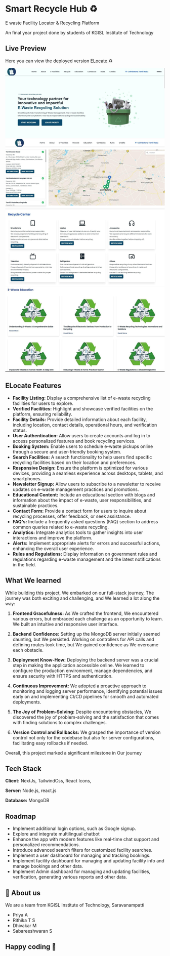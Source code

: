 
# Smart Recycle Hub ♻️
E waste Facility Locator & Recycling Platform 

An final year project done by students of KGISL Institute of Technology

## Live Preview

Here you can view the deployed version
[ELocate ♻️](https://trashtrack-finalyear.vercel.app/)

![image](https://github.com/RITHIKA-TS/trash-track/blob/main/a.jpg)
![image](https://github.com/RITHIKA-TS/trash-track/blob/main/b.jpg?raw=true)
![image](https://github.com/RITHIKA-TS/trash-track/blob/main/c.jpg)
![image](https://github.com/RITHIKA-TS/trash-track/blob/main/d.jpg)

## ELocate Features

- **Facility Listing:** Display a comprehensive list of e-waste recycling facilities for users to explore.
- **Verified Facilities:** Highlight and showcase verified facilities on the platform, ensuring reliability.
- **Facility Details:** Provide detailed information about each facility, including location, contact details, operational hours, and verification status.
- **User Authentication:** Allow users to create accounts and log in to access personalized features and book recycling services.
- **Booking System:** Enable users to schedule e-waste pickups online through a secure and user-friendly booking system.
- **Search Facilities:** A search functionality to help users find specific recycling facilities based on their location and preferences.
- **Responsive Design:** Ensure the platform is optimized for various devices, providing a seamless experience across desktops, tablets, and smartphones.
- **Newsletter Signup:** Allow users to subscribe to a newsletter to receive updates on e-waste management practices and promotions.
- **Educational Content:** Include an educational section with blogs and information about the impact of e-waste, user responsibilities, and sustainable practices.
- **Contact Form:** Provide a contact form for users to inquire about recycling processes, offer feedback, or seek assistance.
- **FAQ's:** Include a frequently asked questions (FAQ) section to address common queries related to e-waste recycling.
- **Analytics:** Integrate analytics tools to gather insights into user interactions and improve the platform.
- **Alerts:** Implement appropriate alerts for errors and successful actions, enhancing the overall user experience.
- **Rules and Regulations:** Display information on government rules and regulations regarding e-waste management and the latest notifications in the field.
## What We learned

While building this project, We embarked on our  full-stack journey, The journey was both exciting and challenging, and We learned a lot along the way:

1. **Frontend Gracefulness:** As We crafted the frontend, We encountered various errors, but  embraced each challenge as an opportunity to learn. We built an intuitive and responsive user interface.

2. **Backend Confidence:** Setting up the MongoDB server initially seemed daunting, but We persisted. Working on controllers for API calls and defining routes took time, but We gained confidence as We overcame each obstacle.

3. **Deployment Know-How:** Deploying the backend server was a crucial step in making the application accessible online. We learned to configure the production environment, manage dependencies, and ensure security with HTTPS and authentication.

4. **Continuous Improvement:** We adopted a proactive approach to monitoring and logging server performance, identifying potential issues early on and implementing CI/CD pipelines for smooth and automated deployments.

5. **The Joy of Problem-Solving:** Despite encountering obstacles, We discovered the joy of problem-solving and the satisfaction that comes with finding solutions to complex challenges.

6. **Version Control and Rollbacks:** We grasped the importance of version control not only for the codebase but also for server configurations, facilitating easy rollbacks if needed.

Overall, this project marked a significant milestone in Our journey 
## Tech Stack

**Client:** NextJs, TailwindCss, React Icons, 

**Server:** Node.js, react.js

**Database:** MongoDB


## Roadmap

- Implement additional login options, such as Google signup.
- Explore and integrate multilingual chatbot
- Enhance the app with modern features like real-time chat support and personalized recommendations.
- Introduce advanced search filters for customized facility searches.
- Implement a user dashboard for managing and tracking bookings.
- Implement facility dashboard for managing and updating facility info and manage bookings and other data.
- Implement Admin dashboard for managing and updating facilities, verification, generating various reports and other data.



## 🚀 About us

We are a team from KGISL Institute of Technology, Saravanampatti

- Priya A 
- Rithika T S 
- Dhivakar M 
- Sabareeshwaran S 


## Happy coding 💯

